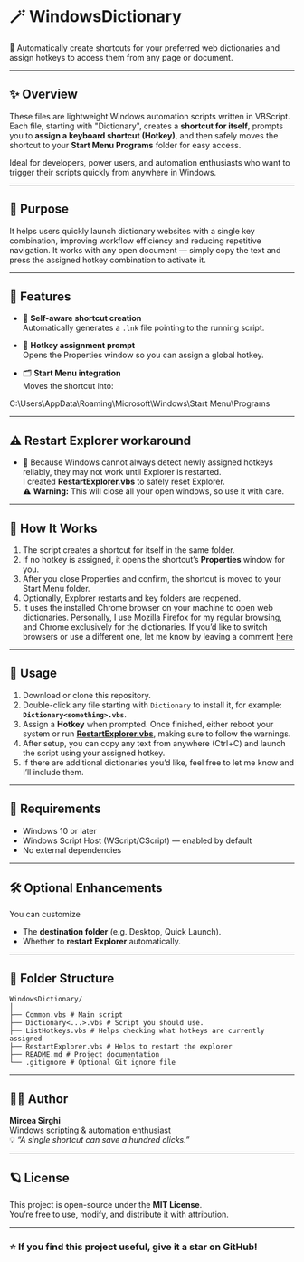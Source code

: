 # 🪄 WindowsDictionary
📌 Automatically create shortcuts for your preferred web dictionaries and assign hotkeys to access them from any page or document.

---

## ✨ Overview

These files are lightweight Windows automation scripts written in VBScript.  
Each file, starting with "Dictionary", creates a **shortcut for itself**, prompts you to **assign a keyboard shortcut (Hotkey)**, and then safely moves the shortcut to your **Start Menu Programs** folder for easy access.

Ideal for developers, power users, and automation enthusiasts who want to trigger their scripts quickly from anywhere in Windows.

---

## 🎯 Purpose

It helps users quickly launch dictionary websites with a single key combination, improving workflow efficiency and reducing repetitive navigation.
It works with any open document — simply copy the text and press the assigned hotkey combination to activate it.

---

## 🚀 Features

- 📄 **Self-aware shortcut creation**  
  Automatically generates a `.lnk` file pointing to the running script.

- 🎹 **Hotkey assignment prompt**  
  Opens the Properties window so you can assign a global hotkey.

- 🗂️ **Start Menu integration**  
  Moves the shortcut into:

C:\Users<user>\AppData\Roaming\Microsoft\Windows\Start Menu\Programs

---

## ⚠️ Restart Explorer workaround
- 🤦 Because Windows cannot always detect newly assigned hotkeys reliably, they may not work until Explorer is restarted.  
  I created **RestartExplorer.vbs** to safely reset Explorer.  
  ⚠️ **Warning:** This will close all your open windows, so use it with care.

---

## 🧩 How It Works

1. The script creates a shortcut for itself in the same folder.
2. If no hotkey is assigned, it opens the shortcut’s **Properties** window for you.
3. After you close Properties and confirm, the shortcut is moved to your Start Menu folder.
4. Optionally, Explorer restarts and key folders are reopened.
5. It uses the installed Chrome browser on your machine to open web dictionaries. Personally, I use Mozilla Firefox for my regular browsing, and Chrome exclusively for the dictionaries. If you’d like to switch browsers or use a different one, let me know by leaving a comment [here](https://github.com/hackus/WindowsDictionary/issues)

---

## 📖 Usage

1. Download or clone this repository.
2. Double-click any file starting with `Dictionary` to install it, for example: **`Dictionary<something>.vbs`**.
3. Assign a **Hotkey** when prompted. Once finished, either reboot your system or run [**RestartExplorer.vbs**](#-restart-explorer-workaround), making sure to follow the warnings.
4. After setup, you can copy any text from anywhere (Ctrl+C) and launch the script using your assigned hotkey.
5. If there are additional dictionaries you’d like, feel free to let me know and I’ll include them.

---

## 🧰 Requirements

- Windows 10 or later
- Windows Script Host (WScript/CScript) — enabled by default
- No external dependencies

---

## 🛠️ Optional Enhancements

You can customize
- The **destination folder** (e.g. Desktop, Quick Launch).
- Whether to **restart Explorer** automatically.

---

## 📂 Folder Structure

```
WindowsDictionary/
│
├── Common.vbs # Main script
├── Dictionary<...>.vbs # Script you should use.
├── ListHotkeys.vbs # Helps checking what hotkeys are currently assigned
├── RestartExplorer.vbs # Helps to restart the explorer
├── README.md # Project documentation
└── .gitignore # Optional Git ignore file
```

---

## 🧑‍💻 Author

**Mircea Sirghi**  
Windows scripting & automation enthusiast  
💡 *“A single shortcut can save a hundred clicks.”*

---

## 🪐 License

This project is open-source under the **MIT License**.  
You’re free to use, modify, and distribute it with attribution.

---

### ⭐ If you find this project useful, give it a star on GitHub!
